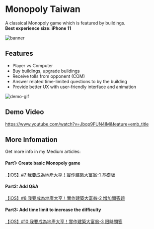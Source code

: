 # Monopoly Taiwan

A classical Monopoly game which is featured by buildings. <br>
**Best experience size: iPhone 11**

![banner](https://miro.medium.com/max/1920/1*nIkyQNX5Wx-dH2dz7buVWw.png)

## Features
* Player vs Computer
* Buy buildings, upgrade buildings
* Receive tolls from opponent (COM)
* Answer related time-limited questions to by the building
* Provide better UX with user-friendly interface and animation

![demo-gif](https://miro.medium.com/max/700/1*rYjzdlVFbxVGfYhLQQTXeQ.gif)

## Demo Video
https://www.youtube.com/watch?v=Jbop9FUN4IM&feature=emb_title

## More Infomation
Get more info in my Medium articles:

#### Part1: Create basic Monopoly game
[【iOS】#7 我要成為地產大亨！實作建築大富翁-1 基礎版](https://medium.com/%E5%BD%BC%E5%BE%97%E6%BD%98%E7%9A%84-swift-ios-app-%E9%96%8B%E7%99%BC%E6%95%99%E5%AE%A4/ios-7-%E6%88%91%E8%A6%81%E6%88%90%E7%82%BA%E5%9C%B0%E7%94%A2%E5%A4%A7%E4%BA%A8-%E5%AF%A6%E4%BD%9C%E5%BB%BA%E7%AF%89%E5%A4%A7%E5%AF%8C%E7%BF%81-%E4%B8%8A-e9a831cb1154)

#### Part2: Add Q&A
[【iOS】#8 我要成為地產大亨！實作建築大富翁-2 增加問答題](https://medium.com/%E5%BD%BC%E5%BE%97%E6%BD%98%E7%9A%84-swift-ios-app-%E9%96%8B%E7%99%BC%E6%95%99%E5%AE%A4/ios-8-%E6%88%91%E8%A6%81%E6%88%90%E7%82%BA%E5%9C%B0%E7%94%A2%E5%A4%A7%E4%BA%A8-%E5%AF%A6%E4%BD%9C%E5%BB%BA%E7%AF%89%E5%A4%A7%E5%AF%8C%E7%BF%81-2-%E5%A2%9E%E5%8A%A0%E5%95%8F%E7%AD%94%E9%A1%8C-b6072c4ee7f8)

#### Part3: Add time limit to increase the difficulty
[【iOS】#10 我要成為地產大亨！實作建築大富翁-3 限時問答](https://medium.com/%E5%BD%BC%E5%BE%97%E6%BD%98%E7%9A%84-swift-ios-app-%E9%96%8B%E7%99%BC%E6%95%99%E5%AE%A4/ios-10-%E6%88%91%E8%A6%81%E6%88%90%E7%82%BA%E5%9C%B0%E7%94%A2%E5%A4%A7%E4%BA%A8-%E5%AF%A6%E4%BD%9C%E5%BB%BA%E7%AF%89%E5%A4%A7%E5%AF%8C%E7%BF%81-3-%E9%99%90%E6%99%82%E5%95%8F%E7%AD%94-6cd7b904a6c5)
